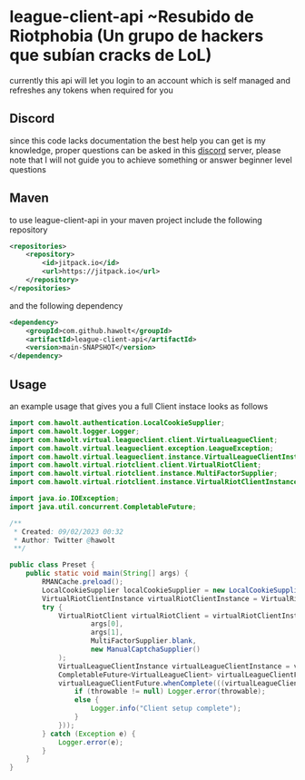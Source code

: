 # league-client-api ~Resubido de Riotphobia (Un grupo de hackers que subían cracks de LoL)

currently this api will let you login to an account which is self managed and refreshes any tokens when required for you

## Discord

since this code lacks documentation the best help you can get is my knowledge, proper questions can be asked in this [discord](https://discord.gg/3wknX5gxaW) server, please note that I will not guide you to achieve something or answer beginner level questions

## Maven

to use league-client-api in your maven project include the following repository

```xml
<repositories>
    <repository>
        <id>jitpack.io</id>
        <url>https://jitpack.io</url>
    </repository>
</repositories>
```

and the following dependency

```xml
<dependency>
    <groupId>com.github.hawolt</groupId>
    <artifactId>league-client-api</artifactId>
    <version>main-SNAPSHOT</version>
</dependency>
```

## Usage

an example usage that gives you a full Client instace looks as follows

```java
import com.hawolt.authentication.LocalCookieSupplier;
import com.hawolt.logger.Logger;
import com.hawolt.virtual.leagueclient.client.VirtualLeagueClient;
import com.hawolt.virtual.leagueclient.exception.LeagueException;
import com.hawolt.virtual.leagueclient.instance.VirtualLeagueClientInstance;
import com.hawolt.virtual.riotclient.client.VirtualRiotClient;
import com.hawolt.virtual.riotclient.instance.MultiFactorSupplier;
import com.hawolt.virtual.riotclient.instance.VirtualRiotClientInstance;

import java.io.IOException;
import java.util.concurrent.CompletableFuture;

/**
 * Created: 09/02/2023 00:32
 * Author: Twitter @hawolt
 **/

public class Preset {
    public static void main(String[] args) {
        RMANCache.preload();
        LocalCookieSupplier localCookieSupplier = new LocalCookieSupplier();
        VirtualRiotClientInstance virtualRiotClientInstance = VirtualRiotClientInstance.create(localCookieSupplier);
        try {
            VirtualRiotClient virtualRiotClient = virtualRiotClientInstance.login(
                    args[0],
                    args[1],
                    MultiFactorSupplier.blank,
                    new ManualCaptchaSupplier()
            );
            VirtualLeagueClientInstance virtualLeagueClientInstance = virtualRiotClient.createVirtualLeagueClientInstance();
            CompletableFuture<VirtualLeagueClient> virtualLeagueClientFuture = virtualLeagueClientInstance.login(true, true, true, false);
            virtualLeagueClientFuture.whenComplete(((virtualLeagueClient, throwable) -> {
                if (throwable != null) Logger.error(throwable);
                else {
                    Logger.info("Client setup complete");
                }
            }));
        } catch (Exception e) {
            Logger.error(e);
        }
    }
}
```
